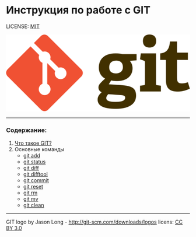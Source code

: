 # **Инструкция по работе с GIT**

LICENSE: [MIT](./license.md)

![git-logo](./Git-logo.svg)

---

### Содержание:
1. [Что такое GIT?](./git.md)
2. Основные команды 
    * [git add](./add.md)
    * [git status](./status.md) 
    * [git diff](./diff.md)
    * [git difftool](./difftool.md)
    * [git commit](./commit.md)
    * [git reset](./reset.md)
    * [git rm](./rm.md)
    * [git mv](./mv.md)
    * [git clean](./clean.md)


---

GIT logo by Jason Long - http://git-scm.com/downloads/logos licens: [CC BY 3.0](https://creativecommons.org/licenses/by/3.0/)